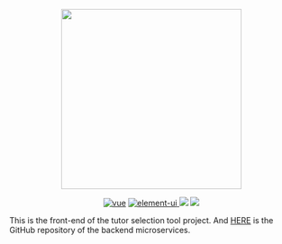 <p align="center">
  <img width="320px" src="http://picbed.erjiangao.com/img/20200624105118.png"/>
</p>

<p align="center">
  <a href="https://github.com/vuejs/vue"><img src="https://img.shields.io/badge/vue-2.6.11-brightgreen.svg" alt="vue"></a>
  <a href="https://github.com/ElemeFE/element">
    <img src="https://img.shields.io/badge/element--ui-2.13.1-brightgreen.svg" alt="element-ui">
  </a>
  <a href="#License"><img src="https://img.shields.io/badge/license-MIT-yellow.svg"></a>
  <a><img src="https://visitor-badge.glitch.me/badge?page_id=ErjianGao.tutor-selection-tool-vue"></a>
</p>

This is the front-end of the tutor selection tool project. And [HERE](https://github.com/ErjianGao/tutor-selection-tool) is the GitHub repository of the backend microservices. 
